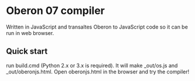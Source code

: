 # Oberon 07 compiler

Written in JavaScript and transaltes Oberon to JavaScript code so it can be run in web browser.

## Quick start
run build.cmd (Python 2.x or 3.x is required). It will make _out/os.js and _out/oberonjs.html. Open oberonjs.html in the browser and try the compiler!
